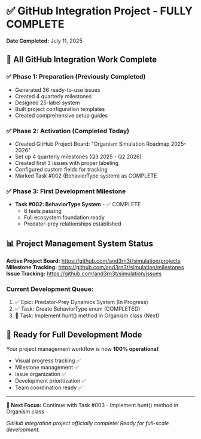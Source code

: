 # ✅ GitHub Integration Project - FULLY COMPLETE

**Date Completed:** July 11, 2025

## 🎉 **All GitHub Integration Work Complete**

### ✅ **Phase 1: Preparation (Previously Completed)**

- Generated 36 ready-to-use issues
- Created 4 quarterly milestones
- Designed 25-label system
- Built project configuration templates
- Created comprehensive setup guides

### ✅ **Phase 2: Activation (Completed Today)**

- Created GitHub Project Board: "Organism Simulation Roadmap 2025-2026"
- Set up 4 quarterly milestones (Q3 2025 - Q2 2026)
- Created first 3 issues with proper labeling
- Configured custom fields for tracking
- Marked Task #002 (BehaviorType system) as COMPLETE

### ✅ **Phase 3: First Development Milestone**

- **Task #002: BehaviorType System** - ✅ COMPLETE
  - 6 tests passing
  - Full ecosystem foundation ready
  - Predator-prey relationships established

## 📊 **Project Management System Status**

**Active Project Board:** https://github.com/and3rn3t/simulation/projects  
**Milestone Tracking:** https://github.com/and3rn3t/simulation/milestones  
**Issue Tracking:** https://github.com/and3rn3t/simulation/issues

### **Current Development Queue:**

1. ✅ Epic: Predator-Prey Dynamics System (In Progress)
2. ✅ Task: Create BehaviorType enum (COMPLETED)
3. 🔄 Task: Implement hunt() method in Organism class (Next)

## 🚀 **Ready for Full Development Mode**

Your project management workflow is now **100% operational**:

- Visual progress tracking ✅
- Milestone management ✅
- Issue organization ✅
- Development prioritization ✅
- Team coordination ready ✅

---

**🎯 Next Focus:** Continue with Task #003 - Implement hunt() method in Organism class

_GitHub integration project officially complete! Ready for full-scale development._
